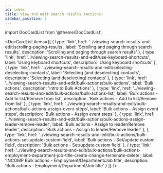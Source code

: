 ```yaml
---
id: index
title: View and edit search results (Actions)
sidebar_position: 3
---
```


import DocCardList from '@theme/DocCardList';

<DocCardList items={[
  {
    type: 'link',
    href: '../viewing-search-results-and-edit/scrolling-paging-results',
    label: 'Scrolling and paging through search results',
    description: 'Scrolling and paging through search results'
  },
  {
    type: 'link',
    href: '../viewing-search-results-and-edit/use-keyboard-shortcuts',
    label: 'Using keyboard shortcuts',
    description: 'Using keyboard shortcuts'
  },
  {
    type: 'link',
    href: '../viewing-search-results-and-edit/selecting-deselecting-contacts',
    label: 'Selecting (and deselecting) contacts',
    description: 'Selecting (and deselecting) contacts'
  },
  {
    type: 'link',
    href: '../viewing-search-results-and-edit/bulk-actions/bulk-actions',
    label: 'Bulk actions',
    description: 'Intro to Bulk Actions'
  },
  {
    type: 'link',
    href: '../viewing-search-results-and-edit/bulk-actions/bulk-actions-list',
    label: 'Bulk actions - Add to list/Remove from list',
    description: 'Bulk actions - Add to list/Remove from list'
  },
  {
    type: 'link',
    href: '../viewing-search-results-and-edit/bulk-actions/bulk-actions-assign-event-steps',
    label: 'Bulk actions - Assign event steps',
    description: 'Bulk actions - Assign event steps'
  },
  {
    type: 'link',
    href: '../viewing-search-results-and-edit/bulk-actions/bulk-actions-assign-leader-remove-leader',
    label: 'Bulk actions - Assign to leader/Remove leader',
    description: 'Bulk actions - Assign to leader/Remove leader'
  },
  {
    type: 'link',
    href: '../viewing-search-results-and-edit/bulk-actions/bulk-actions-set-update-custom-field',
    label: 'Bulk actions - Set/update custom field',
    description: 'Bulk actions - Set/update custom field'
  },
  {
    type: 'link',
    href: '../viewing-search-results-and-edit/bulk-actions/bulk-actions-employment-department-job-title-create-change-terminate-delete',
    label: 'INCOMP Bulk actions - Employment/Department/Job title',
    description: 'Bulk actions - Employment/Department/Job title'
  }
]} />
